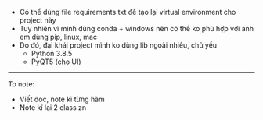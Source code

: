 * Có thể dùng file requirements.txt để tạo lại virtual environment cho project này
* Tuy nhiên vì mình dùng conda + windows nên có thể ko phù hợp với anh em dùng pip, linux, mac
* Do đó, đại khái project mình ko dùng lib ngoài nhiều, chủ yếu
    * Python 3.8.5
    * PyQT5 (cho UI)

---
To note:
- Viết doc, note kĩ từng hàm
- Note kĩ lại 2 class zn